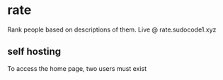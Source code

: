# rate
Rank people based on descriptions of them. Live @ rate.sudocode1.xyz <Br>
## self hosting 
To access the home page, two users must exist

